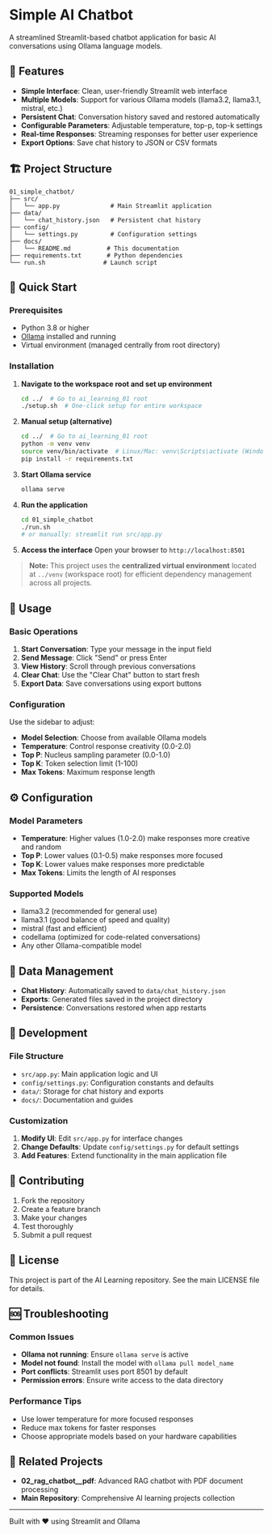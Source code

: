 # Simple AI Chatbot

A streamlined Streamlit-based chatbot application for basic AI conversations using Ollama language models.

## 🌟 Features

- **Simple Interface**: Clean, user-friendly Streamlit web interface
- **Multiple Models**: Support for various Ollama models (llama3.2, llama3.1, mistral, etc.)
- **Persistent Chat**: Conversation history saved and restored automatically
- **Configurable Parameters**: Adjustable temperature, top-p, top-k settings
- **Real-time Responses**: Streaming responses for better user experience
- **Export Options**: Save chat history to JSON or CSV formats

## 🏗️ Project Structure

```
01_simple_chatbot/
├── src/
│   └── app.py              # Main Streamlit application
├── data/
│   └── chat_history.json   # Persistent chat history
├── config/
│   └── settings.py         # Configuration settings
├── docs/
│   └── README.md          # This documentation
├── requirements.txt       # Python dependencies
└── run.sh                # Launch script
```

## 🚀 Quick Start

### Prerequisites

- Python 3.8 or higher
- [Ollama](https://ollama.ai/) installed and running
- Virtual environment (managed centrally from root directory)

### Installation

1. **Navigate to the workspace root and set up environment**
   ```bash
   cd ../  # Go to ai_learning_01 root
   ./setup.sh  # One-click setup for entire workspace
   ```

2. **Manual setup (alternative)**
   ```bash
   cd ../  # Go to ai_learning_01 root
   python -m venv venv
   source venv/bin/activate  # Linux/Mac: venv\Scripts\activate (Windows)
   pip install -r requirements.txt
   ```

3. **Start Ollama service**
   ```bash
   ollama serve
   ```

4. **Run the application**
   ```bash
   cd 01_simple_chatbot
   ./run.sh
   # or manually: streamlit run src/app.py
   ```

5. **Access the interface**
   Open your browser to `http://localhost:8501`

> **Note:** This project uses the **centralized virtual environment** located at `../venv` (workspace root) for efficient dependency management across all projects.

## 📖 Usage

### Basic Operations

1. **Start Conversation**: Type your message in the input field
2. **Send Message**: Click "Send" or press Enter
3. **View History**: Scroll through previous conversations
4. **Clear Chat**: Use the "Clear Chat" button to start fresh
5. **Export Data**: Save conversations using export buttons

### Configuration

Use the sidebar to adjust:
- **Model Selection**: Choose from available Ollama models
- **Temperature**: Control response creativity (0.0-2.0)
- **Top P**: Nucleus sampling parameter (0.0-1.0)
- **Top K**: Token selection limit (1-100)
- **Max Tokens**: Maximum response length

## ⚙️ Configuration

### Model Parameters

- **Temperature**: Higher values (1.0-2.0) make responses more creative and random
- **Top P**: Lower values (0.1-0.5) make responses more focused
- **Top K**: Lower values make responses more predictable
- **Max Tokens**: Limits the length of AI responses

### Supported Models

- llama3.2 (recommended for general use)
- llama3.1 (good balance of speed and quality)
- mistral (fast and efficient)
- codellama (optimized for code-related conversations)
- Any other Ollama-compatible model

## 📁 Data Management

- **Chat History**: Automatically saved to `data/chat_history.json`
- **Exports**: Generated files saved in the project directory
- **Persistence**: Conversations restored when app restarts

## 🔧 Development

### File Structure

- `src/app.py`: Main application logic and UI
- `config/settings.py`: Configuration constants and defaults
- `data/`: Storage for chat history and exports
- `docs/`: Documentation and guides

### Customization

1. **Modify UI**: Edit `src/app.py` for interface changes
2. **Change Defaults**: Update `config/settings.py` for default settings
3. **Add Features**: Extend functionality in the main application file

## 🤝 Contributing

1. Fork the repository
2. Create a feature branch
3. Make your changes
4. Test thoroughly
5. Submit a pull request

## 📝 License

This project is part of the AI Learning repository. See the main LICENSE file for details.

## 🆘 Troubleshooting

### Common Issues

- **Ollama not running**: Ensure `ollama serve` is active
- **Model not found**: Install the model with `ollama pull model_name`
- **Port conflicts**: Streamlit uses port 8501 by default
- **Permission errors**: Ensure write access to the data directory

### Performance Tips

- Use lower temperature for more focused responses
- Reduce max tokens for faster responses
- Choose appropriate models based on your hardware capabilities

## 🔗 Related Projects

- **02_rag_chatbot__pdf**: Advanced RAG chatbot with PDF document processing
- **Main Repository**: Comprehensive AI learning projects collection

---

Built with ❤️ using Streamlit and Ollama
